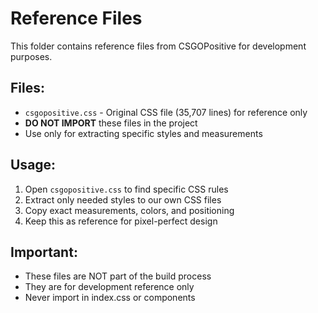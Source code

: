 # Reference Files

This folder contains reference files from CSGOPositive for development purposes.

## Files:
- `csgopositive.css` - Original CSS file (35,707 lines) for reference only
- **DO NOT IMPORT** these files in the project
- Use only for extracting specific styles and measurements

## Usage:
1. Open `csgopositive.css` to find specific CSS rules
2. Extract only needed styles to our own CSS files
3. Copy exact measurements, colors, and positioning
4. Keep this as reference for pixel-perfect design

## Important:
- These files are NOT part of the build process
- They are for development reference only
- Never import in index.css or components
